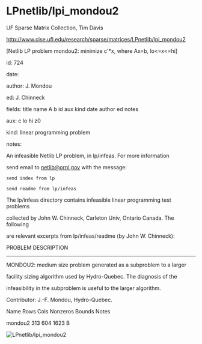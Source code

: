 # LPnetlib/lpi_mondou2

 UF Sparse Matrix Collection, Tim Davis

 http://www.cise.ufl.edu/research/sparse/matrices/LPnetlib/lpi_mondou2

 [Netlib LP problem mondou2: minimize c'*x, where Ax=b, lo<=x<=hi]

 id: 724

 date: 

 author: J. Mondou

 ed: J. Chinneck

 fields: title name A b id aux kind date author ed notes

 aux: c lo hi z0

 kind: linear programming problem

 notes:

 An infeasible Netlib LP problem, in lp/infeas.  For more information        

 send email to netlib@ornl.gov with the message:                             

                                                                             

 	send index from lp                                                         

 	send readme from lp/infeas                                                 

                                                                             

 The lp/infeas directory contains infeasible linear programming test problems

 collected by John W. Chinneck, Carleton Univ, Ontario Canada.  The following

 are relevant excerpts from lp/infeas/readme (by John W. Chinneck):          

                                                                             

 PROBLEM DESCRIPTION                                                         

 -------------------                                                         

                                                                             

 MONDOU2:  medium size problem generated as a subproblem to a larger         

 facility sizing algorithm used by Hydro-Quebec.  The diagnosis of the       

 infeasibility in the subproblem is useful to the larger algorithm.          

 Contributor:  J.-F.  Mondou, Hydro-Quebec.                                  

                                                                             

 Name       Rows   Cols   Nonzeros Bounds      Notes                         

 mondou2     313    604     1623   B                                         

                                                                             

![LPnetlib/lpi_mondou2](http://www2.research.att.com/~yifanhu/GALLERY/GRAPHS/GIF_SMALL/LPnetlib@lpi_mondou2.gif)